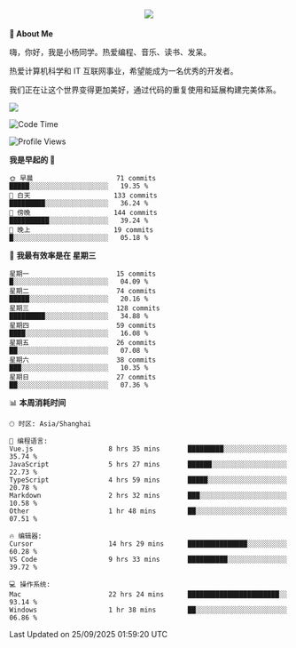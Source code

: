 
<h1 align="center">
	<a href="https://anify.cn/">
		<img src="https://readme-typing-svg.herokuapp.com/?lines=小🐑同学祝您今天愉快!;无期并非终点,而是重新定义起点的契机!&center=true&size=27&width=495">
	</a>
</h1>


**🤺 About Me**

嗨，你好，我是小杨同学。热爱编程、音乐、读书、发呆。

热爱计算机科学和 IT 互联网事业，希望能成为一名优秀的开发者。

我们正在让这个世界变得更加美好，通过代码的重复使用和延展构建完美体系。

<!-- https://github.com/anuraghazra/github-readme-stats -->
<img align="center" src="https://github-readme-stats.vercel.app/api/wakatime?username=wuqi&theme=transparent&hide_border=true&layout=compact&langs_count=220" />


<!--START_SECTION:waka-->
![Code Time](http://img.shields.io/badge/Code%20Time-4%2C298%20hrs%2011%20mins-blue)

![Profile Views](http://img.shields.io/badge/%E4%B8%AA%E4%BA%BA%E8%B5%84%E6%96%99%E8%A7%82%E7%9C%8B%E6%AC%A1%E6%95%B0-0-blue)

**我是早起的 🐤** 

```text
🌞 早晨                     71 commits          █████░░░░░░░░░░░░░░░░░░░░   19.35 % 
🌆 白天                     133 commits         █████████░░░░░░░░░░░░░░░░   36.24 % 
🌃 傍晚                     144 commits         ██████████░░░░░░░░░░░░░░░   39.24 % 
🌙 晚上                     19 commits          █░░░░░░░░░░░░░░░░░░░░░░░░   05.18 % 
```
📅 **我最有效率是在 星期三** 

```text
星期一                      15 commits          █░░░░░░░░░░░░░░░░░░░░░░░░   04.09 % 
星期二                      74 commits          █████░░░░░░░░░░░░░░░░░░░░   20.16 % 
星期三                      128 commits         █████████░░░░░░░░░░░░░░░░   34.88 % 
星期四                      59 commits          ████░░░░░░░░░░░░░░░░░░░░░   16.08 % 
星期五                      26 commits          ██░░░░░░░░░░░░░░░░░░░░░░░   07.08 % 
星期六                      38 commits          ███░░░░░░░░░░░░░░░░░░░░░░   10.35 % 
星期日                      27 commits          ██░░░░░░░░░░░░░░░░░░░░░░░   07.36 % 
```


📊 **本周消耗时间** 

```text
🕑︎ 时区: Asia/Shanghai

💬 编程语言: 
Vue.js                   8 hrs 35 mins       █████████░░░░░░░░░░░░░░░░   35.74 % 
JavaScript               5 hrs 27 mins       ██████░░░░░░░░░░░░░░░░░░░   22.73 % 
TypeScript               4 hrs 59 mins       █████░░░░░░░░░░░░░░░░░░░░   20.78 % 
Markdown                 2 hrs 32 mins       ███░░░░░░░░░░░░░░░░░░░░░░   10.58 % 
Other                    1 hr 48 mins        ██░░░░░░░░░░░░░░░░░░░░░░░   07.51 % 

🔥 编辑器: 
Cursor                   14 hrs 29 mins      ███████████████░░░░░░░░░░   60.28 % 
VS Code                  9 hrs 33 mins       ██████████░░░░░░░░░░░░░░░   39.72 % 

💻 操作系统: 
Mac                      22 hrs 24 mins      ███████████████████████░░   93.14 % 
Windows                  1 hr 38 mins        ██░░░░░░░░░░░░░░░░░░░░░░░   06.86 % 
```


 Last Updated on 25/09/2025 01:59:20 UTC
<!--END_SECTION:waka-->



<!--
**wuqi-y/wuqi-y** is a ✨ _special_ ✨ repository because its `README.md` (this file) appears on your GitHub profile.

Here are some ideas to get you started:

- 🔭 I’m currently working on ...
- 🌱 I’m currently learning ...
- 👯 I’m looking to collaborate on ...
- 🤔 I’m looking for help with ...
- 💬 Ask me about ...
- 📫 How to reach me: ...
- 😄 Pronouns: ...
- ⚡ Fun fact: ...
-->
